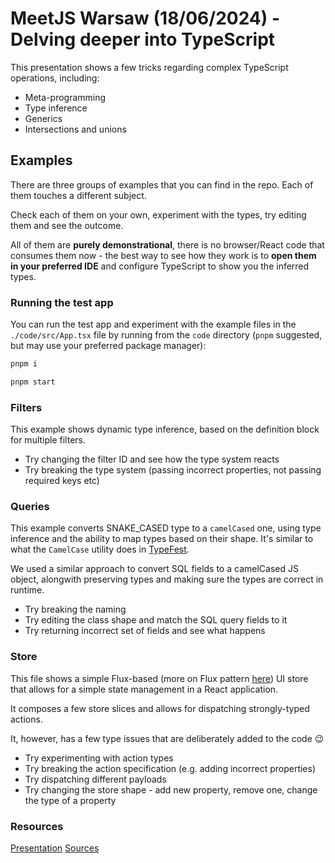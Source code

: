 # MeetJS Warsaw (18/06/2024) - **Delving deeper into TypeScript**

This presentation shows a few tricks regarding complex TypeScript operations, including:

- Meta-programming
- Type inference
- Generics
- Intersections and unions

## Examples

There are three groups of examples that you can find in the repo. Each of them touches a different subject. 

Check each of them on your own, experiment with the types, try editing them and see the outcome.

All of them are **purely demonstrational**, there is no browser/React code that consumes them now - 
the best way to see how they work is to **open them in your preferred IDE** and configure TypeScript to show you the inferred types.

### Running the test app

You can run the test app and experiment with the example files in the `./code/src/App.tsx` file by running
from the `code` directory (`pnpm` suggested, but may use your preferred package manager):

```bash
pnpm i

pnpm start
```

### Filters

This example shows dynamic type inference, based on the definition block for multiple filters.

- Try changing the filter ID and see how the type system reacts
- Try breaking the type system (passing incorrect properties, not passing required keys etc)

### Queries

This example converts SNAKE_CASED type to a `camelCased` one, using type inference and the ability to
map types based on their shape. It's similar to what the `CamelCase` utility does in [TypeFest](https://github.com/sindresorhus/type-fest).

We used a similar approach to convert SQL fields to a camelCased JS object, alongwith preserving types and making sure
 the types are correct in runtime.


- Try breaking the naming
- Try editing the class shape and match the SQL query fields to it
- Try returning incorrect set of fields and see what happens

### Store

This file shows a simple Flux-based (more on Flux pattern [here](https://facebookarchive.github.io/flux/docs/in-depth-overview/))
UI store that allows for a simple state management in a React application. 

It composes a few store slices and allows for dispatching strongly-typed actions.

It, however, has a few type issues that are deliberately added to the code 😉

- Try experimenting with action types
- Try breaking the action specification (e.g. adding incorrect properties)
- Try dispatching different payloads
- Try changing the store shape - add new property, remove one, change the type of a property

### Resources

[Presentation](./presentation.pdf)
[Sources](./code)